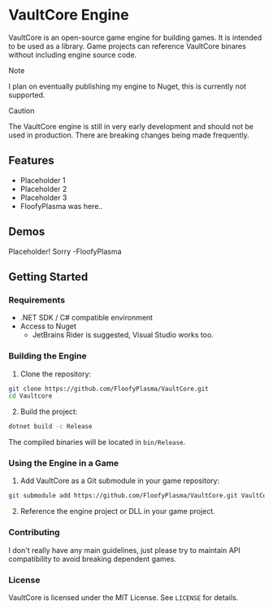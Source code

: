 # VaultCore Engine

VaultCore is an open-source game engine for building games. 
It is intended to be used as a library.
Game projects can reference VaultCore binares without including engine source code.

> [!NOTE]
> I plan on eventually publishing my engine to Nuget, this is currently not supported.

> [!CAUTION]
> The VaultCore engine is still in very early development and should not be used in production. There are breaking changes being made frequently.

## Features

- Placeholder 1
- Placeholder 2
- Placeholder 3
- FloofyPlasma was here..

## Demos

Placeholder! Sorry -FloofyPlasma

## Getting Started

### Requirements

- .NET SDK / C# compatible environment
- Access to Nuget
  - JetBrains Rider is suggested, Visual Studio works too.
  
### Building the Engine

1. Clone the repository:

```bash
git clone https://github.com/FloofyPlasma/VaultCore.git
cd Vaultcore
```

2. Build the project:

```bash
dotnet build -c Release
```

The compiled binaries will be located in `bin/Release`.

### Using the Engine in a Game

1. Add VaultCore as a Git submodule in your game repository:

```bash
git submodule add https://github.com/FloofyPlasma/VaultCore.git VaultCore
```

2. Reference the engine project or DLL in your game project.

### Contributing

I don't really have any main guidelines, just please try to maintain API compatibility to avoid breaking dependent games.

### License

VaultCore is licensed under the MIT License. See `LICENSE` for details.